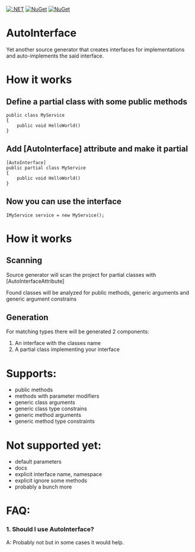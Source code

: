 [![.NET](https://github.com/Blake11/AutoInterface/actions/workflows/nuget.yml/badge.svg)](https://github.com/Blake11/AutoInterface/actions/workflows/nuget.yml)
[![NuGet](https://img.shields.io/nuget/dt/Blake11.AutoInterface.svg)](https://www.nuget.org/packages/Blake11.AutoInterface)
[![NuGet](https://img.shields.io/nuget/vpre/Blake11.AutoInterface.svg)](https://www.nuget.org/packages/Blake11.AutoInterface)

# AutoInterface
Yet another source generator that creates interfaces for implementations and auto-implements the said interface.

# How it works
## Define a partial class with some public methods

```
public class MyService
{
    public void HelloWorld()
}
```

## Add \[AutoInterface\] attribute and make it partial
```
[AutoInterface]
public partial class MyService
{
    public void HelloWorld()
}
```

## Now you can use the interface
```
IMyService service = new MyService();
```

# How it works

## Scanning
Source generator will scan the project for partial classes with \[AutoInterfaceAttribute\]

Found classes will be analyzed for public methods, generic arguments and generic argument constrains

## Generation
For matching types there will be generated 2 components:

1. An interface with the classes name
2. A partial class implementing your interface


# Supports:

- public methods
- methods with parameter modifiers
- generic class arguments
- generic class type constrains
- generic method arguments
- generic method type constraints


# Not supported yet:
- default parameters
- docs
- explicit interface name, namespace 
- explicit ignore some methods
- probably a bunch more

# FAQ:

### 1. Should I use AutoInterface?
A: Probably not but in some cases it would help.


